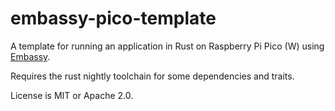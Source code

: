 # embassy-pico-template

A template for running an application in Rust on Raspberry Pi Pico (W) using [Embassy](https://github.com/embassy-rs/embassy).

Requires the rust nightly toolchain for some dependencies and traits.

License is MIT or Apache 2.0.
